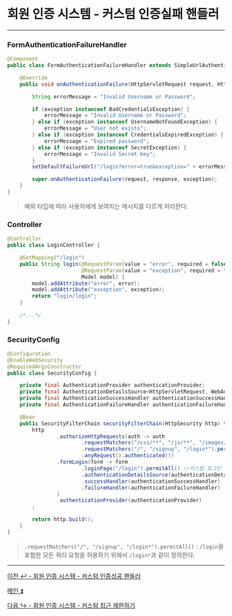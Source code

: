 # 회원 인증 시스템 - 커스텀 인증실패 핸들러

---

### FormAuthenticationFailureHandler

```java
@Component
public class FormAuthenticationFailureHandler extends SimpleUrlAuthenticationFailureHandler {

    @Override
    public void onAuthenticationFailure(HttpServletRequest request, HttpServletResponse response, AuthenticationException exception) throws IOException, ServletException {

        String errorMessage = "Invalid Username or Password";

        if (exception instanceof BadCredentialsException) {
            errorMessage = "Invalid Username or Password";
        } else if (exception instanceof UsernameNotFoundException) {
            errorMessage = "User not exists";
        } else if (exception instanceof CredentialsExpiredException) {
            errorMessage = "Expired password";
        } else if (exception instanceof SecretException) {
            errorMessage = "Invalid Secret Key";
        }
        setDefaultFailureUrl("/login?error=true&exception=" + errorMessage);

        super.onAuthenticationFailure(request, response, exception);
    }
}
```
> 예외 타입에 따라 사용자에게 보여지는 메시지를 다르게 처리한다.

### Controller

```java
@Controller
public class LoginController {

    @GetMapping("/login")
    public String login(@RequestParam(value = "error", required = false) String error,
                        @RequestParam(value = "exception", required = false) String exception,
                        Model model) {
        model.addAttribute("error", error);
        model.addAttribute("exception", exception);
        return "login/login";
    }
    
    /*...*/
}
```

### SecurityConfig

```java
@Configuration
@EnableWebSecurity
@RequiredArgsConstructor
public class SecurityConfig {

    private final AuthenticationProvider authenticationProvider;
    private final AuthenticationDetailsSource<HttpServletRequest, WebAuthenticationDetails> authenticationDetailsSource;
    private final AuthenticationSuccessHandler authenticationSuccessHandler;
    private final AuthenticationFailureHandler authenticationFailureHandler;

    @Bean
    public SecurityFilterChain securityFilterChain(HttpSecurity http) throws Exception {
        http
                .authorizeHttpRequests(auth -> auth
                        .requestMatchers("/css/**", "/js/**", "/images/**", "/webjars/**", "/favicon.*", "/*/icon-*").permitAll() //정적 자원 관리
                        .requestMatchers("/", "/signup", "/login*").permitAll()
                        .anyRequest().authenticated())
                .formLogin(form -> form
                        .loginPage("/login").permitAll() //커스텀 로그인 페이지
                        .authenticationDetailsSource(authenticationDetailsSource)
                        .successHandler(authenticationSuccessHandler)
                        .failureHandler(authenticationFailureHandler)
                )
                .authenticationProvider(authenticationProvider)
        ;

        return http.build();
    }
}
```
> `.requestMatchers("/", "/signup", "/login*").permitAll()` : `/login`을 포함한 모든 쿼리 요청을 허용하기 위해서 `/login*`과 같이 정의한다.

---

[이전 ↩️ - 회원 인증 시스템 - 커스텀 인증성공 핸들러](https://github.com/genesis12345678/TIL/blob/main/Spring/security/security/Projects/%ED%9A%8C%EC%9B%90_%EC%9D%B8%EC%A6%9D_%EC%8B%9C%EC%8A%A4%ED%85%9C/%EC%9D%B8%EC%A6%9D%EC%84%B1%EA%B3%B5%ED%95%B8%EB%93%A4%EB%9F%AC/Main.md)

[메인 ⏫](https://github.com/genesis12345678/TIL/blob/main/Spring/security/security/main.md)

[다음 ↪️ - 회원 인증 시스템 - 커스텀 접근 제한하기](https://github.com/genesis12345678/TIL/blob/main/Spring/security/security/Projects/%ED%9A%8C%EC%9B%90_%EC%9D%B8%EC%A6%9D_%EC%8B%9C%EC%8A%A4%ED%85%9C/%EC%A0%91%EA%B7%BC%EC%A0%9C%ED%95%9C/Main.md)
